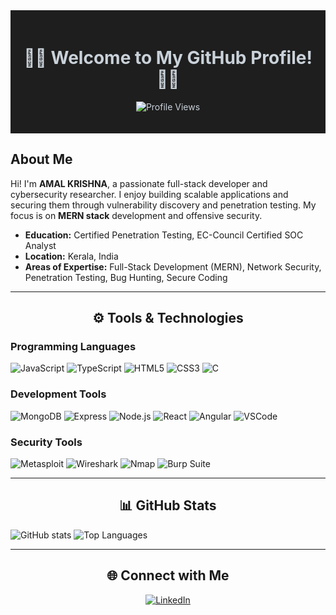 <div align="center" style="background-color: #1e1e1e; color: #c9d1d9; padding: 20px;">
  <h1>👨‍💻 Welcome to My GitHub Profile! 👨‍💻</h1>
  <p><img src="https://komarev.com/ghpvc/?username=johndoe&color=blue" alt="Profile Views"></p>
</div>

## About Me
Hi! I'm **AMAL KRISHNA**, a passionate full-stack developer and cybersecurity researcher. I enjoy building scalable applications and securing them through vulnerability discovery and penetration testing. My focus is on **MERN stack** development and offensive security.

- **Education:** Certified Penetration Testing, EC-Council Certified SOC Analyst
- **Location:** Kerala, India
- **Areas of Expertise:** Full-Stack Development (MERN), Network Security, Penetration Testing, Bug Hunting, Secure Coding

---

<div align="center">
  <h2>⚙️ Tools & Technologies</h2>
</div>

### Programming Languages
![JavaScript](https://img.shields.io/badge/-JavaScript-333?style=flat&logo=javascript)
![TypeScript](https://img.shields.io/badge/-TypeScript-333?style=flat&logo=typescript)
![HTML5](https://img.shields.io/badge/-HTML5-333?style=flat&logo=html5)
![CSS3](https://img.shields.io/badge/-CSS3-333?style=flat&logo=css3)
![C](https://img.shields.io/badge/-C-333?style=flat&logo=c)

### Development Tools
![MongoDB](https://img.shields.io/badge/-MongoDB-333?style=flat&logo=mongodb)
![Express](https://img.shields.io/badge/-Express.js-333?style=flat&logo=express)
![Node.js](https://img.shields.io/badge/-Node.js-333?style=flat&logo=node.js)
![React](https://img.shields.io/badge/-React-333?style=flat&logo=react)
![Angular](https://img.shields.io/badge/-Angular-333?style=flat&logo=angular)
![VSCode](https://img.shields.io/badge/-VSCode-333?style=flat&logo=visual-studio-code)

### Security Tools
![Metasploit](https://img.shields.io/badge/-Metasploit-333?style=flat&logo=metasploit)
![Wireshark](https://img.shields.io/badge/-Wireshark-333?style=flat&logo=wireshark)
![Nmap](https://img.shields.io/badge/-Nmap-333?style=flat&logo=nmap)
![Burp Suite](https://img.shields.io/badge/-Burp%20Suite-333?style=flat&logo=burp-suite)

---

<div align="center">
  <h2>📊 GitHub Stats</h2>
</div>

![GitHub stats](https://github-readme-stats.vercel.app/api?username=c00LpXer&count_private=true&show_icons=true&theme=dark&bg_color=0d1117&title_color=ffffff&text_color=ffffff&icon_color=f0f6fc)          ![Top Languages](https://github-readme-stats.vercel.app/api/top-langs/?username=c00LpXer&layout=compact&theme=dark&bg_color=0d1117&title_color=ffffff&text_color=ffffff)

---

<div align="center">
  <h2>🌐 Connect with Me</h2>
  <a href="https://www.linkedin.com/in/amalkrishanp"> 
    <img src="https://img.shields.io/badge/-LinkedIn-0077B5?style=flat&logo=linkedin" alt="LinkedIn">
  </a>
</div>

